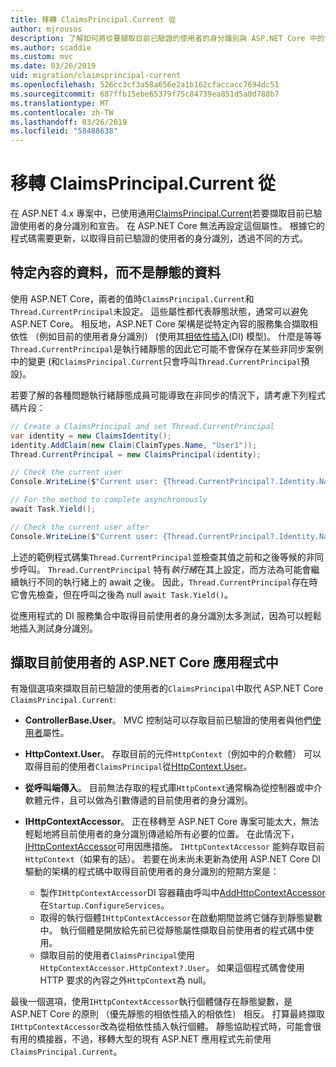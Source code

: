```yaml
---
title: 移轉 ClaimsPrincipal.Current 從
author: mjrousos
description: 了解如何將從要擷取目前已驗證的使用者的身分識別與 ASP.NET Core 中的宣告的 ClaimsPrincipal.Current 轉移。
ms.author: scaddie
ms.custom: mvc
ms.date: 03/26/2019
uid: migration/claimsprincipal-current
ms.openlocfilehash: 526cc3cf3a58a656e2a1b162cfaccacc7694dc51
ms.sourcegitcommit: 687ffb15ebe65379f75c84739ea851d5a0d788b7
ms.translationtype: MT
ms.contentlocale: zh-TW
ms.lasthandoff: 03/26/2019
ms.locfileid: "58488638"
---
```

# <a name="migrate-from-claimsprincipalcurrent"></a>移轉 ClaimsPrincipal.Current 從

在 ASP.NET 4.x 專案中，已使用通用[ClaimsPrincipal.Current](/dotnet/api/system.security.claims.claimsprincipal.current)若要擷取目前已驗證使用者的身分識別和宣告。 在 ASP.NET Core 無法再設定這個屬性。 根據它的程式碼需要更新，以取得目前已驗證的使用者的身分識別，透過不同的方式。

## <a name="context-specific-data-instead-of-static-data"></a>特定內容的資料，而不是靜態的資料

使用 ASP.NET Core，兩者的值時`ClaimsPrincipal.Current`和`Thread.CurrentPrincipal`未設定。 這些屬性都代表靜態狀態，通常可以避免 ASP.NET Core。 相反地，ASP.NET Core 架構是從特定內容的服務集合擷取相依性 （例如目前的使用者身分識別） (使用其[相依性插入](xref:fundamentals/dependency-injection)(DI) 模型)。 什麼是等等`Thread.CurrentPrincipal`是執行緒靜態的因此它可能不會保存在某些非同步案例中的變更 (和`ClaimsPrincipal.Current`只會呼叫`Thread.CurrentPrincipal`預設)。

若要了解的各種問題執行緒靜態成員可能導致在非同步的情況下，請考慮下列程式碼片段：

```csharp
// Create a ClaimsPrincipal and set Thread.CurrentPrincipal
var identity = new ClaimsIdentity();
identity.AddClaim(new Claim(ClaimTypes.Name, "User1"));
Thread.CurrentPrincipal = new ClaimsPrincipal(identity);

// Check the current user
Console.WriteLine($"Current user: {Thread.CurrentPrincipal?.Identity.Name}");

// For the method to complete asynchronously
await Task.Yield();

// Check the current user after
Console.WriteLine($"Current user: {Thread.CurrentPrincipal?.Identity.Name}");
```

上述的範例程式碼集`Thread.CurrentPrincipal`並檢查其值之前和之後等候的非同步呼叫。 `Thread.CurrentPrincipal` 特有*執行緒*在其上設定，而方法為可能會繼續執行不同的執行緒上的 await 之後。 因此，`Thread.CurrentPrincipal`存在時它會先檢查，但在呼叫之後為 null `await Task.Yield()`。

從應用程式的 DI 服務集合中取得目前使用者的身分識別太多測試，因為可以輕鬆地插入測試身分識別。

## <a name="retrieve-the-current-user-in-an-aspnet-core-app"></a>擷取目前使用者的 ASP.NET Core 應用程式中

有幾個選項來擷取目前已驗證的使用者的`ClaimsPrincipal`中取代 ASP.NET Core `ClaimsPrincipal.Current`:

* **ControllerBase.User**。 MVC 控制站可以存取目前已驗證的使用者與他們[使用者](/dotnet/api/microsoft.aspnetcore.mvc.controllerbase.user)屬性。
* **HttpContext.User**。 存取目前的元件`HttpContext`（例如中的介軟體） 可以取得目前的使用者`ClaimsPrincipal`從[HttpContext.User](/dotnet/api/microsoft.aspnetcore.http.httpcontext.user)。
* **從呼叫端傳入**。 目前無法存取的程式庫`HttpContext`通常稱為從控制器或中介軟體元件，且可以做為引數傳遞的目前使用者的身分識別。
* **IHttpContextAccessor**。 正在移轉至 ASP.NET Core 專案可能太大，無法輕鬆地將目前使用者的身分識別傳遞給所有必要的位置。 在此情況下， [IHttpContextAccessor](/dotnet/api/microsoft.aspnetcore.http.ihttpcontextaccessor)可用因應措施。 `IHttpContextAccessor` 能夠存取目前`HttpContext`（如果有的話）。 若要在尚未尚未更新為使用 ASP.NET Core DI 驅動的架構的程式碼中取得目前使用者的身分識別的短期方案是：

  * 製作`IHttpContextAccessor`DI 容器藉由呼叫中[AddHttpContextAccessor](https://github.com/aspnet/Hosting/issues/793)在`Startup.ConfigureServices`。
  * 取得的執行個體`IHttpContextAccessor`在啟動期間並將它儲存到靜態變數中。 執行個體是開放給先前已從靜態屬性擷取目前使用者的程式碼中使用。
  * 擷取目前的使用者`ClaimsPrincipal`使用`HttpContextAccessor.HttpContext?.User`。 如果這個程式碼會使用 HTTP 要求的內容之外`HttpContext`為 null。

最後一個選項，使用`IHttpContextAccessor`執行個體儲存在靜態變數，是 ASP.NET Core 的原則 （優先靜態的相依性插入的相依性） 相反。 打算最終擷取`IHttpContextAccessor`改為從相依性插入執行個體。 靜態協助程式時，可能會很有用的橋接器，不過，移轉大型的現有 ASP.NET 應用程式先前使用`ClaimsPrincipal.Current`。
